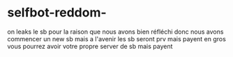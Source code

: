 # selfbot-reddom-
on leaks le sb pour la raison que nous avons bien réfléchi donc nous avons commencer un new sb mais a l'avenir les sb seront prv mais payent en gros vous pourrez avoir votre propre server de sb mais payent 
